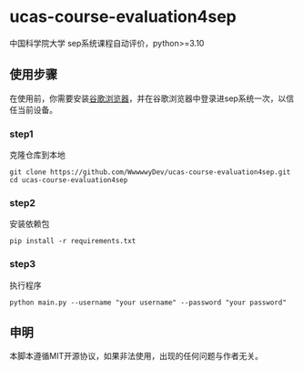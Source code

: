 # ucas-course-evaluation4sep
中国科学院大学 sep系统课程自动评价，python>=3.10

## 使用步骤
在使用前，你需要安装[谷歌浏览器](https://www.google.com/chrome/index.html)，并在谷歌浏览器中登录进sep系统一次，以信任当前设备。

### step1
克隆仓库到本地 

```shell
git clone https://github.com/WwwwwyDev/ucas-course-evaluation4sep.git
cd ucas-course-evaluation4sep
```

### step2
安装依赖包

```shell
pip install -r requirements.txt
```

### step3

执行程序

```shell
python main.py --username "your username" --password "your password"
```

## 申明

本脚本遵循MIT开源协议，如果非法使用，出现的任何问题与作者无关。